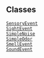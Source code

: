 ---
---
## Classes

<a href="../object/SensoryEvent.html#SensoryEvent"
target="main"><code>SensoryEvent</code></a>  
<a href="../object/SightEvent.html#SightEvent"
target="main"><code>SightEvent</code></a>  
<a href="../object/SimpleNoise.html#SimpleNoise"
target="main"><code>SimpleNoise</code></a>  
<a href="../object/SimpleOdor.html#SimpleOdor"
target="main"><code>SimpleOdor</code></a>  
<a href="../object/SmellEvent.html#SmellEvent"
target="main"><code>SmellEvent</code></a>  
<a href="../object/SoundEvent.html#SoundEvent"
target="main"><code>SoundEvent</code></a>  
